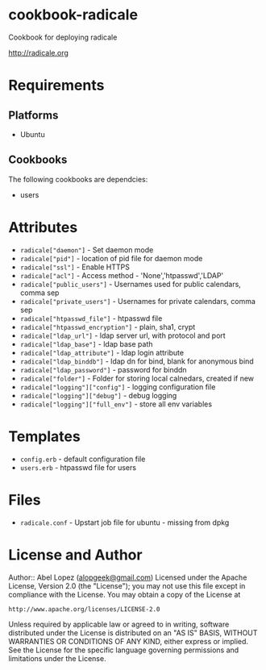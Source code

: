 cookbook-radicale
=================

Cookbook for deploying radicale

http://radicale.org

Requirements
============

Platforms
---------

* Ubuntu

Cookbooks
---------

The following cookbooks are dependcies:

* users

Attributes
==========
* `radicale["daemon"]` - Set daemon mode
* `radicale["pid"]` - location of pid file for daemon mode
* `radicale["ssl"]` - Enable HTTPS
* `radicale["acl"]` - Access method - 'None','htpasswd','LDAP'
* `radicale["public_users"]` - Usernames used for public calendars, comma sep
* `radicale["private_users"]` - Usernames for private calendars, comma sep
* `radicale["htpasswd_file"]` - htpasswd file
* `radicale["htpasswd_encryption"]` - plain, sha1, crypt
* `radicale["ldap_url"]` - ldap server url, with protocol and port
* `radicale["ldap_base"]` - ldap base path
* `radicale["ldap_attribute"]` - ldap login attribute
* `radicale["ldap_binddb"]` - ldap dn for bind, blank for anonymous bind
* `radicale["ldap_password"]` - password for binddn
* `radicale["folder"]` - Folder for storing local calnedars, created if new
* `radicale["logging"]["config"]` - logging configuration file
* `radicale["logging"]["debug"]` - debug logging
* `radicale["logging"]["full_env"]` - store all env variables

Templates
=========
* `config.erb` - default configuration file
* `users.erb` - htpasswd file for users

Files
=====
* `radicale.conf` - Upstart job file for ubuntu - missing from dpkg

License and Author
==================

Author:: Abel Lopez (<alopgeek@gmail.com>)
Licensed under the Apache License, Version 2.0 (the "License");
you may not use this file except in compliance with the License.
You may obtain a copy of the License at

    http://www.apache.org/licenses/LICENSE-2.0

Unless required by applicable law or agreed to in writing, software
distributed under the License is distributed on an "AS IS" BASIS,
WITHOUT WARRANTIES OR CONDITIONS OF ANY KIND, either express or implied.
See the License for the specific language governing permissions and
limitations under the License.
